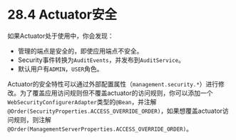 # 28.4 Actuator安全

如果Actuator处于使用中，你会发现：

* 管理的端点是安全的，即使应用端点不安全。
* Security事件转换为`AuditEvents`，并发布到`AuditService`。
* 默认用户有`ADMIN`，`USER`角色。

Actuator的安全特性可以通过外部配置属性（`management.security.*`）进行修改。为了覆盖应用访问规则但不覆盖actuator的访问规则，你可以添加一个`WebSecurityConfigurerAdapter`类型的`@Bean`，并注解`@Order(SecurityProperties.ACCESS_OVERRIDE_ORDER)`，如果想覆盖actuator访问规则，则注解`@Order(ManagementServerProperties.ACCESS_OVERRIDE_ORDER)`。

